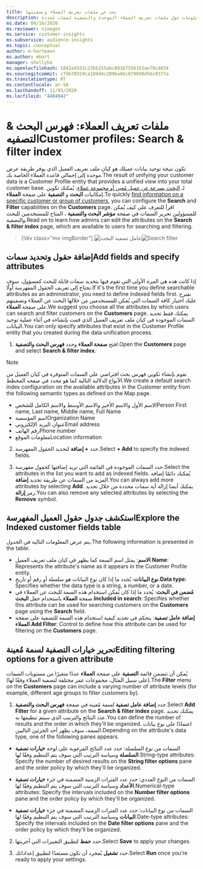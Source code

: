 ```yaml
---
title: بحث عن ملفات تعريف العملاء وتصفيتها
description: البحث سريعًا عن معلومات حول ملفات تعريف العملاء الموحدة والتصفية لسمات مُحددة.
ms.date: 04/16/2020
ms.reviewer: nimagen
ms.service: customer-insights
ms.subservice: audience-insights
ms.topic: conceptual
author: m-hartmann
ms.author: mhart
manager: shellyha
ms.openlocfilehash: 1842ad333c23bb155abc89167556163ae79cdd34
ms.sourcegitcommit: cf9b78559ca189d4c2086a66c879098d56c0377a
ms.translationtype: HT
ms.contentlocale: ar-SA
ms.lasthandoff: 11/03/2020
ms.locfileid: "4404942"
---
```

# <a name="customer-profiles-search--filter-index"></a><span data-ttu-id="0b78c-103">ملفات تعريف العملاء: فهرس البحث & التصفيه</span><span class="sxs-lookup"><span data-stu-id="0b78c-103">Customer profiles: Search & filter index</span></span>

<span data-ttu-id="0b78c-104">تكون نتيجة توحيد بيانات عميلك هو كيان ملف تعريف العميل الذي يوفر طريقة عرض موحدة إلى إجمالي قاعدة العملاء الخاصة بك.</span><span class="sxs-lookup"><span data-stu-id="0b78c-104">The result of unifying your customer data is a Customer Profile entity that provides a unified view into your total customer base.</span></span> <span data-ttu-id="0b78c-105">لـ [البحث بسرعة عن عميل مُعين أو مجموعة عملاء](customer-profiles.md)، يُمكنك تكوين إمكانيات **البحث** و **التصفية** على صفحة **العملاء**.</span><span class="sxs-lookup"><span data-stu-id="0b78c-105">To quickly [find information on a specific customer or group of customers](customer-profiles.md), you can configure the **Search** and **Filter** capabilities on the **Customers** page.</span></span> <span data-ttu-id="0b78c-106">اقرأ للتعرف على كيف يُمكن للمسؤولين تحرير السمات في صفحة **مؤشر البحث والتصفية** ، المتاح للمستخدمين للبحث والتصفية.</span><span class="sxs-lookup"><span data-stu-id="0b78c-106">Read on to learn how admins can edit the attributes on the **Search & filter index** page, which are available to users for searching and filtering.</span></span>

> [!div class="mx-imgBorder"]
> <span data-ttu-id="0b78c-107">![عامل تصفية البحث](media/search-filter.png "عامل تصفية البحث")</span><span class="sxs-lookup"><span data-stu-id="0b78c-107">![Search filter](media/search-filter.png "Search filter")</span></span>

## <a name="add-fields-and-specify-attributes"></a><span data-ttu-id="0b78c-108">إضافة حقول وتحديد سمات</span><span class="sxs-lookup"><span data-stu-id="0b78c-108">Add fields and specify attributes</span></span>

<span data-ttu-id="0b78c-109">إذا كانت هذه هي المرة الأولى التي تقوم فيها بتحديد سمات قابلة للبحث كمسؤول، سوف تحتاج إلى تعريف الحقول المفهرسة أولًا.</span><span class="sxs-lookup"><span data-stu-id="0b78c-109">If it's the first time you define searchable attributes as an administrator, you need to define indexed fields first.</span></span> <span data-ttu-id="0b78c-110">نقترح عليك اختيار كافة السمات التي يُمكن للمستخدمين من خلالها البحث عن العملاء وتصفيتهم على صفحة **العملاء**.</span><span class="sxs-lookup"><span data-stu-id="0b78c-110">We suggest you choose all the attributes by which users can search and filter customers on the **Customers** page.</span></span> <span data-ttu-id="0b78c-111">يمكنك فقط تحديد السمات الموجودة في كيان ملف تعريف العميل الذي قمت بإنشاءه في أثناء عملية توحيد البيانات.</span><span class="sxs-lookup"><span data-stu-id="0b78c-111">You can only specify attributes that exist in the Customer Profile entity that you created during the data unification process.</span></span>

1. <span data-ttu-id="0b78c-112">افتح **صفحة العملاء** وحدد **فهرس البحث والتصفية**.</span><span class="sxs-lookup"><span data-stu-id="0b78c-112">Open the **Customers** page and select **Search & filter index**.</span></span>

> [!NOTE]
> <span data-ttu-id="0b78c-113">نقوم بإنشاء تكوين فهرس بحث افتراضي على السمات المتوفرة في كيان العميل من الأنواع الدلالية التالية كما هو محدد في صفحه المخطط.</span><span class="sxs-lookup"><span data-stu-id="0b78c-113">We create a default search index configuration on the available attributes in the Customer entity from the following semantic types as defined on the Map page.</span></span>
> - <span data-ttu-id="0b78c-114">الاسم الأول والاسم الأخير والاسم الأوسط والاسم الكامل للشخص</span><span class="sxs-lookup"><span data-stu-id="0b78c-114">Person First name, Last name, Middle name, Full Name</span></span>
> - <span data-ttu-id="0b78c-115">اسم المؤسسة</span><span class="sxs-lookup"><span data-stu-id="0b78c-115">Organization Name</span></span>
> - <span data-ttu-id="0b78c-116">عنوان البريد الإلكتروني</span><span class="sxs-lookup"><span data-stu-id="0b78c-116">Email address</span></span>
> - <span data-ttu-id="0b78c-117">رقم الهاتف</span><span class="sxs-lookup"><span data-stu-id="0b78c-117">Phone number</span></span>
> - <span data-ttu-id="0b78c-118">معلومات الموقع</span><span class="sxs-lookup"><span data-stu-id="0b78c-118">Location information</span></span>

2. <span data-ttu-id="0b78c-119">حدد **+ إضافة** لتحديد الحقول المفهرسة.</span><span class="sxs-lookup"><span data-stu-id="0b78c-119">Select **+ Add** to specify the indexed fields.</span></span>

3. <span data-ttu-id="0b78c-120">حدد السمات الموجودة في القائمة التي تريد إضافتها كحقول مفهرسة.</span><span class="sxs-lookup"><span data-stu-id="0b78c-120">Select the attributes in the list you want to add as indexed fields.</span></span> <span data-ttu-id="0b78c-121">يُمكنك دائمًا إضافة المزيد من السمات عن طريقة تحديد **إضافة**.</span><span class="sxs-lookup"><span data-stu-id="0b78c-121">You can always add more attributes by selecting **Add**.</span></span> <span data-ttu-id="0b78c-122">يمكنك أيضا إزالة أية سمات محددة من خلال تحديد رمز **إزالة**.</span><span class="sxs-lookup"><span data-stu-id="0b78c-122">You can also remove any selected attributes by selecting the **Remove** symbol.</span></span>

## <a name="explore-the-indexed-customer-fields-table"></a><span data-ttu-id="0b78c-123">استكشف جدول حقول العميل المفهرسة</span><span class="sxs-lookup"><span data-stu-id="0b78c-123">Explore the Indexed customer fields table</span></span>

<span data-ttu-id="0b78c-124">يتم عرض المعلومات التالية في الجدول.</span><span class="sxs-lookup"><span data-stu-id="0b78c-124">The following information is presented in the table.</span></span>

- <span data-ttu-id="0b78c-125">**الاسم**: يمثل اسم السمة كما يظهر في كيان ملف تعريف العميل.</span><span class="sxs-lookup"><span data-stu-id="0b78c-125">**Name**: Represents the attribute's name as it appears in the Customer Profile entity.</span></span>
- <span data-ttu-id="0b78c-126">**نوع البيانات**: يُحدد ما إذا كان نوع البيانات هو سلسلة أو رقم أو تاريخ.</span><span class="sxs-lookup"><span data-stu-id="0b78c-126">**Data type**: Specifies whether the data type is a string, a number, or a date.</span></span>
- <span data-ttu-id="0b78c-127">**مُضمن في البحث**: يُحدد ما إذا كان يُمكن استخدام هذه السمة للبحث عن العملاء في صفحة **العملاء** باستخدام حقل **البحث**.</span><span class="sxs-lookup"><span data-stu-id="0b78c-127">**Included in search**: Specifies whether this attribute can be used for searching customers on the **Customers** page using the **Search** field.</span></span>
- <span data-ttu-id="0b78c-128">**إضافة عامل تصفية**: يتحكم في تحديد كيفية استخدام هذه السمة للتصفية على صفحة **العملاء**.</span><span class="sxs-lookup"><span data-stu-id="0b78c-128">**Add Filter**: Control to define how this attribute can be used for filtering on the **Customers** page.</span></span>

## <a name="editing-filtering-options-for-a-given-attribute"></a><span data-ttu-id="0b78c-129">تحرير خيارات التصفية لسمة مُعينة</span><span class="sxs-lookup"><span data-stu-id="0b78c-129">Editing filtering options for a given attribute</span></span>

<span data-ttu-id="0b78c-130">يُمكن أن تتضمن قائمة **التصفية** على صفحة **العملاء** عددًا متغيرًا من مستويات السمات (على سبيل المثال، مجموعات عمر مختلفة لتصفية العملاء وفقًا لها).</span><span class="sxs-lookup"><span data-stu-id="0b78c-130">The **Filter** menu on the **Customers** page can include a varying number of attribute levels (for example, different age groups to filter customers by).</span></span>

1. <span data-ttu-id="0b78c-131">حدد **إضافة عامل تصفية** لسمة مُعينة في صفحة **فهرس البحث والتصفية**.</span><span class="sxs-lookup"><span data-stu-id="0b78c-131">Select **Add Filter** for a given attribute on the **Search & filter index** page.</span></span> <span data-ttu-id="0b78c-132">يمكنك تحديد عدد النتائج والترتيب الذي سيتم تنظيمها به.</span><span class="sxs-lookup"><span data-stu-id="0b78c-132">You can define the number of results and the order in which they'll be organized.</span></span> <span data-ttu-id="0b78c-133">اعتمادًا على نوع بيانات السمة، سوف يظهر أحد الجزئين التاليين.</span><span class="sxs-lookup"><span data-stu-id="0b78c-133">Depending on the attribute's data type, one of the following panes appears.</span></span>

- <span data-ttu-id="0b78c-134">السمات من نوع السلسلة‬: حدد عدد النتائج المرغوبة على لوحة **خيارات تصفية السلسلة** وسياسة الترتيب التي سوف يتم التنظيم وفقًا لها.</span><span class="sxs-lookup"><span data-stu-id="0b78c-134">String-type attributes: Specify the number of desired results on the **String filter options** pane and the order policy by which they'll be organized.</span></span>

- <span data-ttu-id="0b78c-135">السمات من النوع العددي‬: حدد عدد الفترات الزمنية المضمنة في جزء **خيارات تصفية الأعداد** وسياسة الترتيب التي سوف يتم التنظيم وفقًا لها.</span><span class="sxs-lookup"><span data-stu-id="0b78c-135">Numerical-type attributes: Specify the intervals included on the **Number filter options** pane and the order policy by which they'll be organized.</span></span>

- <span data-ttu-id="0b78c-136">السمات من نوع البيانات‬: حدد عدد الفترات الزمنية المضمنة في جزء **خيارات تصفية البيانات** وسياسة الترتيب التي سوف يتم التنظيم وفقًا لها.</span><span class="sxs-lookup"><span data-stu-id="0b78c-136">Date-type attributes:  Specify the intervals included on the **Date filter options** pane and the order policy by which they'll be organized.</span></span>

2. <span data-ttu-id="0b78c-137">حدد **حفظ** لتطبيق التغييرات التي أجريتها.</span><span class="sxs-lookup"><span data-stu-id="0b78c-137">Select **Save** to apply your changes.</span></span>

3. <span data-ttu-id="0b78c-138">حدد **تشغيل** بُمجرد أن تكون مستعدًا لتطبيق إعداداتك.</span><span class="sxs-lookup"><span data-stu-id="0b78c-138">Select **Run** once you're ready to apply your settings.</span></span>
